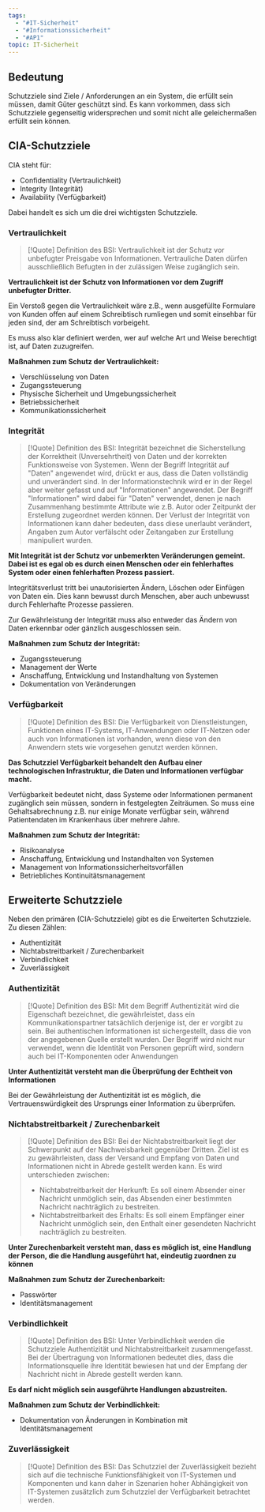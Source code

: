 ```yaml
---
tags:
  - "#IT-Sicherheit"
  - "#Informationssicherheit"
  - "#AP1"
topic: IT-Sicherheit
---
```

## Bedeutung
Schutzziele sind Ziele / Anforderungen an ein System, die erfüllt sein müssen, damit Güter geschützt sind. Es kann vorkommen, dass sich Schutzziele gegenseitig widersprechen und somit nicht alle geleichermaßen erfüllt sein können.

## CIA-Schutzziele
CIA steht für:
+ Confidentiality (Vertraulichkeit)
+ Integrity (Integrität)
+ Availability (Verfügbarkeit)

Dabei handelt es sich um die drei wichtigsten Schutzziele.

### Vertraulichkeit 
> [!Quote] Definition des BSI:
>Vertraulichkeit ist der Schutz vor unbefugter Preisgabe von Informationen. Vertrauliche Daten dürfen ausschließlich Befugten in der zulässigen Weise zugänglich sein.

**Vertraulichkeit ist der Schutz von Informationen vor dem Zugriff unbefugter Dritter.**

Ein Verstoß gegen die Vertraulichkeit wäre z.B., wenn ausgefüllte Formulare von Kunden offen auf einem Schreibtisch rumliegen und somit einsehbar für jeden sind, der am Schreibtisch vorbeigeht.

Es muss also klar definiert werden, wer auf welche Art und Weise berechtigt ist, auf Daten zuzugreifen.

**Maßnahmen zum Schutz der Vertraulichkeit:**
+ Verschlüsselung von Daten
+ Zugangssteuerung
+ Physische Sicherheit und Umgebungssicherheit
+ Betriebssicherheit
+ Kommunikationssicherheit

### Integrität
> [!Quote] Definition des BSI:
> Integrität bezeichnet die Sicherstellung der Korrektheit (Unversehrtheit) von Daten und der korrekten Funktionsweise von Systemen. Wenn der Begriff Integrität auf "Daten" angewendet wird, drückt er aus, dass die Daten vollständig und unverändert sind. In der Informationstechnik wird er in der Regel aber weiter gefasst und auf "Informationen" angewendet. Der Begriff "Informationen" wird dabei für "Daten" verwendet, denen je nach Zusammenhang bestimmte Attribute wie z.B. Autor oder Zeitpunkt der Erstellung zugeordnet werden können. Der Verlust der Integrität von Informationen kann daher bedeuten, dass diese unerlaubt verändert, Angaben zum Autor verfälscht oder Zeitangaben zur Erstellung manipuliert wurden.

**Mit Integrität ist der Schutz vor unbemerkten Veränderungen gemeint. Dabei ist es egal ob es durch einen Menschen oder ein fehlerhaftes System oder einen fehlerhaften Prozess passiert.**

Integritätsverlust tritt bei unautorisierten Ändern, Löschen oder Einfügen von Daten ein. Dies kann bewusst durch Menschen, aber auch unbewusst durch Fehlerhafte Prozesse passieren. 

Zur Gewährleistung der Integrität muss also entweder das Ändern von Daten erkennbar oder gänzlich ausgeschlossen sein.

**Maßnahmen zum Schutz der Integrität:**
+ Zugangssteuerung
+ Management der Werte
+ Anschaffung, Entwicklung und Instandhaltung von Systemen
+ Dokumentation von Veränderungen

### Verfügbarkeit
> [!Quote] Definition des BSI:
> Die Verfügbarkeit von Dienstleistungen, Funktionen eines IT-Systems, IT-Anwendungen oder IT-Netzen oder auch von Informationen ist vorhanden, wenn diese von den Anwendern stets wie vorgesehen genutzt werden können.

**Das Schutzziel Verfügbarkeit behandelt den Aufbau einer technologischen Infrastruktur, die Daten und Informationen verfügbar macht.**

Verfügbarkeit bedeutet nicht, dass Systeme oder Informationen permanent zugänglich sein müssen, sondern in festgelegten Zeiträumen. So muss eine Gehaltsabrechnung z.B. nur einige Monate verfügbar sein, während Patientendaten im Krankenhaus über mehrere Jahre. 

**Maßnahmen zum Schutz der Integrität:**
+ Risikoanalyse
+ Anschaffung, Entwicklung und Instandhalten von Systemen
+ Management von Informationssicherheitsvorfällen
+ Betriebliches Kontinuitätsmanagement

## Erweiterte Schutzziele
Neben den primären (CIA-Schutzziele) gibt es die Erweiterten Schutzziele. Zu diesen Zählen:
+ Authentizität
+ Nichtabstreitbarkeit / Zurechenbarkeit 
+ Verbindlichkeit
+ Zuverlässigkeit

### Authentizität 
> [!Quote] Definition des BSI:
> Mit dem Begriff Authentizität wird die Eigenschaft bezeichnet, die gewährleistet, dass ein Kommunikationspartner tatsächlich derjenige ist, der er vorgibt zu sein. Bei authentischen Informationen ist sichergestellt, dass die von der angegebenen Quelle erstellt wurden. Der Begriff wird nicht nur verwendet, wenn die Identität von Personen geprüft wird, sondern auch bei IT-Komponenten oder Anwendungen

**Unter Authentizität versteht man die Überprüfung  der Echtheit von Informationen**

Bei der Gewährleistung der Authentizität ist es möglich, die Vertrauenswürdigkeit  des Ursprungs einer Information zu überprüfen.

### Nichtabstreitbarkeit / Zurechenbarkeit 
> [!Quote] Definition des BSI:
> Bei der Nichtabstreitbarkeit liegt der Schwerpunkt auf der Nachweisbarkeit gegenüber Dritten. Ziel ist es zu gewährleisten, dass der Versand und Empfang von Daten und Informationen nicht in Abrede gestellt werden kann. Es wird unterschieden zwischen:
> + Nichtabstreitbarkeit der Herkunft: Es soll einem Absender einer Nachricht unmöglich sein, das Absenden einer bestimmten Nachricht nachträglich zu bestreiten.
> + Nichtabstreitbarkeit des Erhalts: Es soll einem Empfänger einer Nachricht unmöglich sein, den Enthalt einer gesendeten Nachricht nachträglich zu bestreiten.

**Unter Zurechenbarkeit versteht man, dass es möglich ist, eine Handlung der Person, die die Handlung ausgeführt hat, eindeutig zuordnen zu können**

**Maßnahmen zum Schutz der Zurechenbarkeit:**
+ Passwörter
+ Identitätsmanagement 

### Verbindlichkeit
> [!Quote] Definition des BSI:
> Unter Verbindlichkeit werden die Schutzziele Authentizität und Nichtabstreitbarkeit zusammengefasst. Bei der Übertragung von Informationen bedeutet dies, dass die Informationsquelle ihre Identität bewiesen hat und der Empfang der Nachricht nicht in Abrede gestellt werden kann.

**Es darf nicht möglich sein ausgeführte Handlungen abzustreiten.**

**Maßnahmen zum Schutz der Verbindlichkeit:**
+ Dokumentation von Änderungen in Kombination mit Identitätsmanagement 

### Zuverlässigkeit
> [!Quote] Definition des BSI:
> Das Schutzziel der Zuverlässigkeit bezieht sich auf die technische Funktionsfähigkeit von IT-Systemen und Komponenten und kann daher in Szenarien hoher Abhängigkeit von IT-Systemen zusätzlich zum Schutzziel der Verfügbarkeit betrachtet werden.




